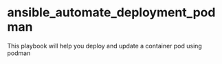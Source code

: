 # ansible_automate_deployment_podman
This playbook will help you deploy and update a container pod using podman

